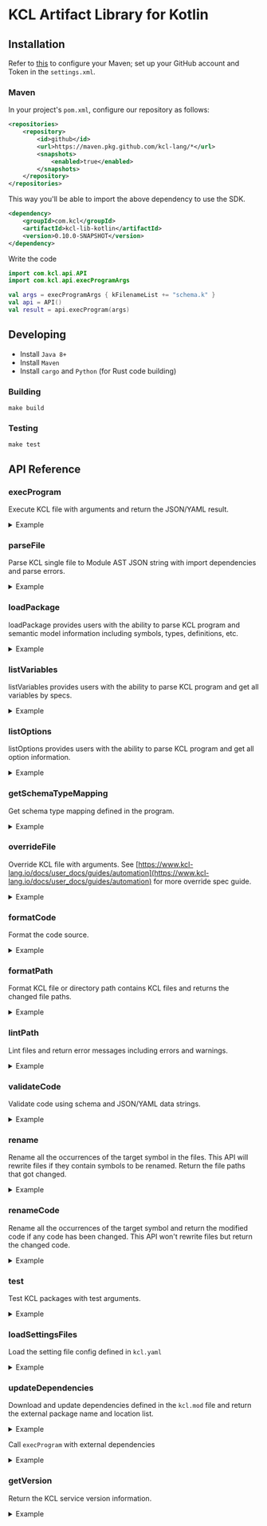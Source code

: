 # KCL Artifact Library for Kotlin

## Installation

Refer to [this](https://docs.github.com/en/packages/working-with-a-github-packages-registry/working-with-the-apache-maven-registry#authenticating-to-github-packages) to configure your Maven; set up your GitHub account and Token in the `settings.xml`.

### Maven

In your project's `pom.xml`, configure our repository as follows:

```xml
<repositories>
    <repository>
        <id>github</id>
        <url>https://maven.pkg.github.com/kcl-lang/*</url>
        <snapshots>
            <enabled>true</enabled>
        </snapshots>
    </repository>
</repositories>
```

This way you'll be able to import the above dependency to use the SDK.

```xml
<dependency>
    <groupId>com.kcl</groupId>
    <artifactId>kcl-lib-kotlin</artifactId>
    <version>0.10.0-SNAPSHOT</version>
</dependency>
```

Write the code

```kotlin
import com.kcl.api.API
import com.kcl.api.execProgramArgs

val args = execProgramArgs { kFilenameList += "schema.k" }
val api = API()
val result = api.execProgram(args)
```

## Developing

- Install `Java 8+`
- Install `Maven`
- Install `cargo` and `Python` (for Rust code building)

### Building

```shell
make build
```

### Testing

```shell
make test
```

## API Reference

### execProgram

Execute KCL file with arguments and return the JSON/YAML result.

<details><summary>Example</summary>
<p>

The content of `schema.k` is

```python
schema AppConfig:
    replicas: int

app: AppConfig {
    replicas: 2
}
```

Kotlin Code

```kotlin
import com.kcl.api.API
import com.kcl.api.execProgramArgs

val args = execProgramArgs { kFilenameList += "schema.k" }
val api = API()
val result = api.execProgram(args)
```

</p>
</details>

### parseFile

Parse KCL single file to Module AST JSON string with import dependencies and parse errors.

<details><summary>Example</summary>
<p>

The content of `schema.k` is

```python
schema AppConfig:
    replicas: int

app: AppConfig {
    replicas: 2
}
```

Kotlin Code

```kotlin
import com.kcl.api.API
import com.kcl.api.parseFileArgs

val args = parseFileArgs { path = "schema.k" }
val api = API()
val result = api.parseFile(args)
```

</p>
</details>

### loadPackage

loadPackage provides users with the ability to parse KCL program and semantic model information including symbols, types, definitions, etc.

<details><summary>Example</summary>
<p>

The content of `schema.k` is

```python
schema AppConfig:
    replicas: int

app: AppConfig {
    replicas: 2
}
```

Kotlin Code

```kotlin
import com.kcl.api.API
import com.kcl.api.loadPackageArgs
import com.kcl.api.parseProgramArgs

val args = loadPackageArgs { parseArgs = parseProgramArgs { paths += "schema.k" }; resolveAst = true }
val api = API()
val result = api.loadPackage(args)
```

</p>
</details>

### listVariables

listVariables provides users with the ability to parse KCL program and get all variables by specs.

<details><summary>Example</summary>
<p>

The content of `schema.k` is

```python
schema AppConfig:
    replicas: int

app: AppConfig {
    replicas: 2
}
```

Kotlin Code

```kotlin
import com.kcl.api.API
import com.kcl.api.listVariablesArgs

val args = listVariablesArgs { files += "./src/test_data/schema.k" }
val api = API()
val result = api.listVariables(args)
```

</p>
</details>

### listOptions

listOptions provides users with the ability to parse KCL program and get all option information.

<details><summary>Example</summary>
<p>

The content of `options.k` is

```python
a = option("key1")
b = option("key2", required=True)
c = {
    metadata.key = option("metadata-key")
}
```

Kotlin Code

```kotlin
import com.kcl.api.API
import com.kcl.api.parseProgramArgs

val args = parseProgramArgs { paths += "options.k" }
val api = API()
val result = api.listOptions(args)
```

</p>
</details>

### getSchemaTypeMapping

Get schema type mapping defined in the program.

<details><summary>Example</summary>
<p>

The content of `schema.k` is

```python
schema AppConfig:
    replicas: int

app: AppConfig {
    replicas: 2
}
```

Kotlin Code

```kotlin
import com.kcl.api.API
import com.kcl.api.execProgramArgs
import com.kcl.api.getSchemaTypeMappingArgs

val args = getSchemaTypeMappingArgs { execArgs = execProgramArgs { kFilenameList += "schema.k" } }
val api = API()
val result = api.getSchemaTypeMapping(args)
val appSchemaType = result.schemaTypeMappingMap["app"] ?: throw AssertionError("App schema type not found")
val replicasAttr = appSchemaType.properties["replicas"] ?: throw AssertionError("App schema type of `replicas` not found")
```

</p>
</details>

### overrideFile

Override KCL file with arguments. See [https://www.kcl-lang.io/docs/user_docs/guides/automation](https://www.kcl-lang.io/docs/user_docs/guides/automation) for more override spec guide.

<details><summary>Example</summary>
<p>

The content of `main.k` is

```python
a = 1
b = {
    "a": 1
    "b": 2
}
```

Kotlin Code

```kotlin
import com.kcl.api.API
import com.kcl.api.overrideFileArgs

val api = API()
val result = api.overrideFile(
    overrideFileArgs {
        file = "main.k";
        specs += spec
    }
)
```

</p>
</details>

### formatCode

Format the code source.

<details><summary>Example</summary>
<p>

Kotlin Code

```kotlin
import com.kcl.api.API
import com.kcl.api.formatCodeArgs

val sourceCode = "schema Person:\n" +
        "    name:   str\n" +
        "    age:    int\n" +
        "    check:\n" +
        "        0 <   age <   120\n"
val args = formatCodeArgs { source = sourceCode }
val api = API()
val result = api.formatCode(args)
```

</p>
</details>

### formatPath

Format KCL file or directory path contains KCL files and returns the changed file paths.

<details><summary>Example</summary>
<p>

The content of `format_path.k` is

```python
schema Person:
    name:   str
    age:    int

    check:
        0 <   age <   120
```

Kotlin Code

```kotlin
import com.kcl.api.API
import com.kcl.api.formatPathArgs

val args = formatPathArgs { path = "format_path.k" }
val api = API()
val result = api.formatPath(args)
```

</p>
</details>

### lintPath

Lint files and return error messages including errors and warnings.

<details><summary>Example</summary>
<p>

The content of `lint_path.k` is

```python
import math

a = 1
```

Kotlin Code

```kotlin
import com.kcl.api.API
import com.kcl.api.lintPathArgs

val args = lintPathArgs { paths += "lint_path.k" }
val api = API()
val result = api.lintPath(args)
```

</p>
</details>

### validateCode

Validate code using schema and JSON/YAML data strings.

<details><summary>Example</summary>
<p>

Kotlin Code

```kotlin
import com.kcl.api.API
import com.kcl.api.validateCodeArgs

val args = validateCodeArgs { 
    code =  "schema Person:\n" + "    name: str\n" + "    age: int\n" + "    check:\n" + "        0 < age < 120\n"
    data = "{\"name\": \"Alice\", \"age\": 10}"
}
val api = API();
val result = api.validateCode(args);
```

</p>
</details>

### rename

Rename all the occurrences of the target symbol in the files. This API will rewrite files if they contain symbols to be renamed. Return the file paths that got changed.

<details><summary>Example</summary>
<p>

The content of `main.k` is

```python
a = 1
b = a
```

Kotlin Code

```kotlin
import com.kcl.api.API
import com.kcl.api.renameArgs

val args = renameArgs {
    packageRoot = "."
    filePaths += "./main.k"
    symbolPath = "a"
    newName = "a2"
}
val api = API()
val result = api.rename(args)
```

</p>
</details>

### renameCode

Rename all the occurrences of the target symbol and return the modified code if any code has been changed. This API won't rewrite files but return the changed code.

<details><summary>Example</summary>
<p>

Kotlin Code

```kotlin
import com.kcl.api.API
import com.kcl.api.renameCodeArgs

val api = API()
val args = renameCodeArgs {
    packageRoot = "/mock/path"
    sourceCodes.put("/mock/path/main.k", "a = 1\nb = a")
    symbolPath = "a"
    newName = "a2"
}
val result = api.renameCode(args)
```

</p>
</details>

### test

Test KCL packages with test arguments.

<details><summary>Example</summary>
<p>

Kotlin Code

```kotlin
import com.kcl.api.API
import com.kcl.api.testArgs

val args = testArgs {
    pkgList += "/path/to/test/package"
}
val api = API()
val result = api.test(args)
```

</p>
</details>

### loadSettingsFiles

Load the setting file config defined in `kcl.yaml`

<details><summary>Example</summary>
<p>

The content of `kcl.yaml` is

```yaml
kcl_cli_configs:
  strict_range_check: true
kcl_options:
  - key: key
    value: value
```

Kotlin Code

```kotlin
import com.kcl.api.API
import com.kcl.api.loadSettingsFilesArgs

val args = loadSettingsFilesArgs { files += "kcl.yaml" }
val api = API()
val result = api.loadSettingsFiles(args)
```

</p>
</details>

### updateDependencies

Download and update dependencies defined in the `kcl.mod` file and return the external package name and location list.

<details><summary>Example</summary>
<p>

The content of `module/kcl.mod` is

```yaml
[package]
name = "mod_update"
edition = "0.0.1"
version = "0.0.1"

[dependencies]
helloworld = { oci = "oci://ghcr.io/kcl-lang/helloworld", tag = "0.1.0" }
flask = { git = "https://github.com/kcl-lang/flask-demo-kcl-manifests", commit = "ade147b" }
```

Kotlin Code

```kotlin
import com.kcl.api.API
import com.kcl.api.updateDependenciesArgs

val api = API()
val args = updateDependenciesArgs { manifestPath = "module" }
val result = api.updateDependencies(args)
```

</p>
</details>

Call `execProgram` with external dependencies

<details><summary>Example</summary>
<p>

The content of `module/kcl.mod` is

```yaml
[package]
name = "mod_update"
edition = "0.0.1"
version = "0.0.1"

[dependencies]
helloworld = { oci = "oci://ghcr.io/kcl-lang/helloworld", tag = "0.1.0" }
flask = { git = "https://github.com/kcl-lang/flask-demo-kcl-manifests", commit = "ade147b" }
```

The content of `module/main.k` is

```python
import helloworld
import flask

a = helloworld.The_first_kcl_program
```

Kotlin Code

```kotlin
import com.kcl.api.API
import com.kcl.api.execProgramArgs
import com.kcl.api.updateDependenciesArgs

val api = API()
val args = updateDependenciesArgs { manifestPath = "module" }
val result = api.updateDependencies(args)
val execArgs = execProgramArgs {
    kFilenameList += "module/main.k"
    externalPkgs.addAll(result.externalPkgsList)
}
val execResult = api.execProgram(execArgs)
```

</p>
</details>

### getVersion

Return the KCL service version information.

<details><summary>Example</summary>
<p>

Kotlin Code

```kotlin
import com.kcl.api.API
import com.kcl.api.getVersionArgs

val api = API()
val args = getVersionArgs {}
val result = api.getVersion(args)
```

</p>
</details>
